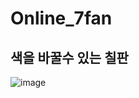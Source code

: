 # Online_7fan
색을 바꿀수 있는 칠판
----
![image](https://user-images.githubusercontent.com/75050894/162260856-b4291e9f-dc27-4092-8e07-577fde5de683.png)
